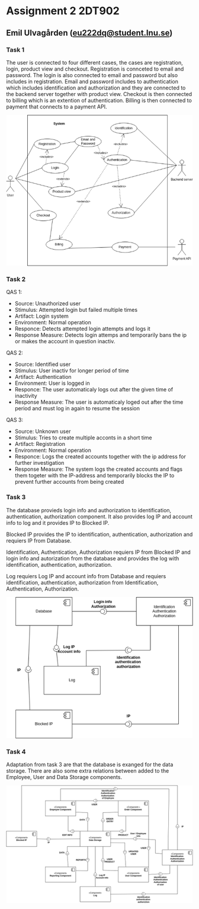 # Assignment 2 2DT902

## Emil Ulvagården (eu222dq@student.lnu.se)

### Task 1

The user is connected to four different cases, the cases are registration, login, product view and checkout. Registration is connceted to email and password. The login is also connected to email and password but also includes in registration. Email and password includes to authentication which includes identification and authorization and they are connected to the backend server together with product view. Checkout is then connected to billing which is an extention of authentication. Billing is then connected to payment that connects to a payment API.

![UML-Diagram](./UML/Ass_2_Upg_1.png)

### Task 2

QAS 1:
* Source: Unauthorized user
* Stimulus: Attempted login but failed multiple times 
* Artifact: Login system
* Environment: Normal operation
* Responce: Detects attempted login attempts and logs it
* Response Measure: Detects login attemps and temporarily bans the ip or makes the account in question inactiv. 

QAS 2:
* Source: Identified user  
* Stimulus: User inactiv for longer period of time
* Artifact: Authentication
* Environment: User is logged in
* Responce: The user automaticaly logs out after the given time of inactivity
* Response Measure: The user is automaticaly loged out after the time period and must log in again to resume the session

QAS 3:
* Source: Unknown user 
* Stimulus: Tries to create multiple acconts in a short time
* Artifact: Registration
* Environment: Normal operation
* Responce: Logs the created accounts together with the ip address for further investigation
* Response Measure: The system logs the created accounts and flags them togeter with the IP-address and temporarily blocks the IP to prevent further accounts from being created 

### Task 3

The database provieds login info and authorization to identification, authentication, authorization component. It also provides log IP and account info to log and it provides IP to Blocked IP.

Blocked IP provides the IP to identification, authentication, authorization and requiers IP from Database. 

Identification, Authentication, Authorization requiers IP from Blocked IP and login info and autorization from the database and provides the log with identification, authentication, authorization. 

Log requiers Log IP and account info from Database and requiers identification, authentication, authorization from Identification, Authentication, Authorization. 

![UML-Diagram](./UML/Ass_2_Upg_3.png)

### Task 4

Adaptation from task 3 are that the  database is exanged for the data storage. There are also some extra relations between added to the Employee, User and Data Storage components. 

![UML-Diagram](./UML/Ass_2_Upg_4.png)